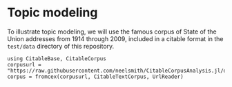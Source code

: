 # Topic modeling

To illustrate topic modeling, we will use the famous corpus of State of the Union addresses from 1914 through 2009, included in a citable format in the `test/data` directory of this repository.


```@example tm
using CitableBase, CitableCorpus
corpusurl = "https://raw.githubusercontent.com/neelsmith/CitableCorpusAnalysis.jl/dev/test/data/sotu.cex"
corpus = fromcex(corpusurl, CitableTextCorpus, UrlReader)
```


